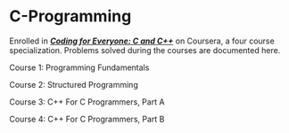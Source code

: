 # C-Programming

Enrolled in [***Coding for Everyone: C and C++***](https://www.coursera.org/specializations/coding-for-everyone) on Coursera, a four course specialization. Problems solved during the courses are documented here.

Course 1: Programming Fundamentals

Course 2: Structured Programming

Course 3: 
C++ For C Programmers, Part A

Course 4: C++ For C Programmers, Part B